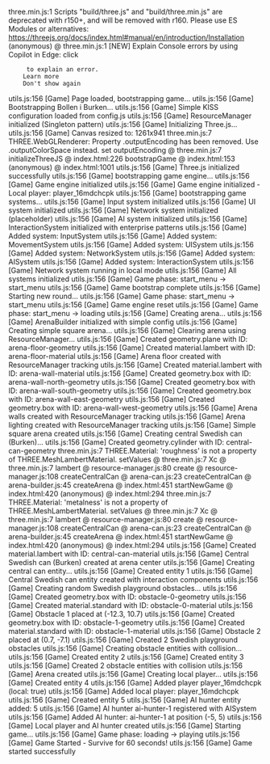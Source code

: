 ﻿three.min.js:1  Scripts "build/three.js" and "build/three.min.js" are deprecated with r150+, and will be removed with r160. Please use ES Modules or alternatives: https://threejs.org/docs/index.html#manual/en/introduction/Installation
(anonymous) @ three.min.js:1
[NEW] Explain Console errors by using Copilot in Edge: click
         
         to explain an error. 
        Learn more
        Don't show again
utils.js:156 [Game] Page loaded, bootstrapping game... 
utils.js:156 [Game] Bootstrapping Bollen i Burken... 
utils.js:156 [Game] Simple KISS configuration loaded from config.js 
utils.js:156 [Game] ResourceManager initialized (Singleton pattern) 
utils.js:156 [Game] Initializing Three.js... 
utils.js:156 [Game] Canvas resized to: 1261x941 
three.min.js:7  THREE.WebGLRenderer: Property .outputEncoding has been removed. Use .outputColorSpace instead.
set outputEncoding @ three.min.js:7
initializeThreeJS @ index.html:226
bootstrapGame @ index.html:153
(anonymous) @ index.html:1001
utils.js:156 [Game] Three.js initialized successfully 
utils.js:156 [Game] bootstrapping game engine... 
utils.js:156 [Game] Game engine initialized 
utils.js:156 [Game] Game engine initialized - Local player: player_16mdchcpk 
utils.js:156 [Game] bootstrapping game systems... 
utils.js:156 [Game] Input system initialized 
utils.js:156 [Game] UI system initialized 
utils.js:156 [Game] Network system initialized (placeholder) 
utils.js:156 [Game] AI system initialized 
utils.js:156 [Game] InteractionSystem initialized with enterprise patterns 
utils.js:156 [Game] Added system: InputSystem 
utils.js:156 [Game] Added system: MovementSystem 
utils.js:156 [Game] Added system: UISystem 
utils.js:156 [Game] Added system: NetworkSystem 
utils.js:156 [Game] Added system: AISystem 
utils.js:156 [Game] Added system: InteractionSystem 
utils.js:156 [Game] Network system running in local mode 
utils.js:156 [Game] All systems initialized 
utils.js:156 [Game] Game phase: start_menu -> start_menu 
utils.js:156 [Game] Game bootstrap complete 
utils.js:156 [Game] Starting new round... 
utils.js:156 [Game] Game phase: start_menu -> start_menu 
utils.js:156 [Game] Game engine reset 
utils.js:156 [Game] Game phase: start_menu -> loading 
utils.js:156 [Game] Creating arena... 
utils.js:156 [Game] ArenaBuilder initialized with simple config 
utils.js:156 [Game] Creating simple square arena... 
utils.js:156 [Game] Clearing arena using ResourceManager... 
utils.js:156 [Game] Created geometry.plane with ID: arena-floor-geometry 
utils.js:156 [Game] Created material.lambert with ID: arena-floor-material 
utils.js:156 [Game] Arena floor created with ResourceManager tracking 
utils.js:156 [Game] Created material.lambert with ID: arena-wall-material 
utils.js:156 [Game] Created geometry.box with ID: arena-wall-north-geometry 
utils.js:156 [Game] Created geometry.box with ID: arena-wall-south-geometry 
utils.js:156 [Game] Created geometry.box with ID: arena-wall-east-geometry 
utils.js:156 [Game] Created geometry.box with ID: arena-wall-west-geometry 
utils.js:156 [Game] Arena walls created with ResourceManager tracking 
utils.js:156 [Game] Arena lighting created with ResourceManager tracking 
utils.js:156 [Game] Simple square arena created 
utils.js:156 [Game] Creating central Swedish can (Burken)... 
utils.js:156 [Game] Created geometry.cylinder with ID: central-can-geometry 
three.min.js:7  THREE.Material: 'roughness' is not a property of THREE.MeshLambertMaterial.
setValues @ three.min.js:7
Xc @ three.min.js:7
lambert @ resource-manager.js:80
create @ resource-manager.js:108
createCentralCan @ arena-can.js:23
createCentralCan @ arena-builder.js:45
createArena @ index.html:451
startNewGame @ index.html:420
(anonymous) @ index.html:294
three.min.js:7  THREE.Material: 'metalness' is not a property of THREE.MeshLambertMaterial.
setValues @ three.min.js:7
Xc @ three.min.js:7
lambert @ resource-manager.js:80
create @ resource-manager.js:108
createCentralCan @ arena-can.js:23
createCentralCan @ arena-builder.js:45
createArena @ index.html:451
startNewGame @ index.html:420
(anonymous) @ index.html:294
utils.js:156 [Game] Created material.lambert with ID: central-can-material 
utils.js:156 [Game] Central Swedish can (Burken) created at arena center 
utils.js:156 [Game] Creating central can entity... 
utils.js:156 [Game] Created entity 1 
utils.js:156 [Game] Central Swedish can entity created with interaction components 
utils.js:156 [Game] Creating random Swedish playground obstacles... 
utils.js:156 [Game] Created geometry.box with ID: obstacle-0-geometry 
utils.js:156 [Game] Created material.standard with ID: obstacle-0-material 
utils.js:156 [Game] Obstacle 1 placed at (-12.3, 10.7) 
utils.js:156 [Game] Created geometry.box with ID: obstacle-1-geometry 
utils.js:156 [Game] Created material.standard with ID: obstacle-1-material 
utils.js:156 [Game] Obstacle 2 placed at (0.7, -7.1) 
utils.js:156 [Game] Created 2 Swedish playground obstacles 
utils.js:156 [Game] Creating obstacle entities with collision... 
utils.js:156 [Game] Created entity 2 
utils.js:156 [Game] Created entity 3 
utils.js:156 [Game] Created 2 obstacle entities with collision 
utils.js:156 [Game] Arena created 
utils.js:156 [Game] Creating local player... 
utils.js:156 [Game] Created entity 4 
utils.js:156 [Game] Added player player_16mdchcpk (local: true) 
utils.js:156 [Game] Added local player: player_16mdchcpk 
utils.js:156 [Game] Created entity 5 
utils.js:156 [Game] AI hunter entity added: 5 
utils.js:156 [Game] AI hunter ai-hunter-1 registered with AISystem 
utils.js:156 [Game] Added AI hunter: ai-hunter-1 at position (-5, 5) 
utils.js:156 [Game] Local player and AI hunter created 
utils.js:156 [Game] Starting game... 
utils.js:156 [Game] Game phase: loading -> playing 
utils.js:156 [Game] Game Started - Survive for 60 seconds! 
utils.js:156 [Game] Game started successfully 
